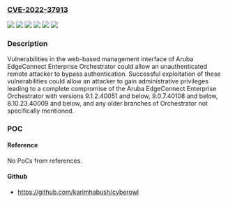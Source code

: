 ### [CVE-2022-37913](https://cve.mitre.org/cgi-bin/cvename.cgi?name=CVE-2022-37913)
![](https://img.shields.io/static/v1?label=Product&message=Aruba%20EdgeConnect%20Enterprise%20Orchestrator%20(on-premises)%2C%20Aruba%20EdgeConnect%20Enterprise%20Orchestrator-as-a-Service%2C%20Aruba%20EdgeConnect%20Enterprise%20Orchestrator-SP%20and%20Aruba%20EdgeConnect%20Enterprise%20Orchestrator%20Global%20Enterprise%20Tenant%20Orchestrators&color=blue)
![](https://img.shields.io/static/v1?label=Version&message=Any%20older%20branches%20of%20Orchestrator%20not%20specifically%20mentioned%20&color=brightgreen)
![](https://img.shields.io/static/v1?label=Version&message=Orchestrator%208.10.23.40009%20and%20below%20&color=brightgreen)
![](https://img.shields.io/static/v1?label=Version&message=Orchestrator%209.0.7.40108%20and%20below%20&color=brightgreen)
![](https://img.shields.io/static/v1?label=Version&message=Orchestrator%209.1.2.40051%20and%20below%20&color=brightgreen)
![](https://img.shields.io/static/v1?label=Vulnerability&message=Remote%20Authentication%20Bypass&color=brightgreen)

### Description

Vulnerabilities in the web-based management interface of Aruba EdgeConnect Enterprise Orchestrator could allow an unauthenticated remote attacker to bypass authentication. Successful exploitation of these vulnerabilities could allow an attacker to gain administrative privileges leading to a complete compromise of the Aruba EdgeConnect Enterprise Orchestrator with versions 9.1.2.40051 and below, 9.0.7.40108 and below, 8.10.23.40009 and below, and any older branches of Orchestrator not specifically mentioned.

### POC

#### Reference
No PoCs from references.

#### Github
- https://github.com/karimhabush/cyberowl


